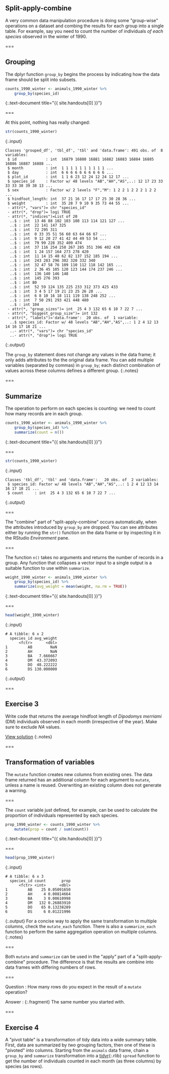 ---
---

## Split-apply-combine

A very common data manipulation procedure is doing some "group-wise" operations on a dataset and combing the results for each group into a single table. For example, say you need to count the number of individuals *of each species* observed in the winter of 1990.

===

## Grouping

The dplyr function `group_by` begins the process by indicating how the data frame should be split into subsets.


~~~r
counts_1990_winter <- animals_1990_winter %>%
    group_by(species_id)
~~~
{:.text-document title="{{ site.handouts[0] }}"}

===

At this point, nothing has really changed:


~~~r
str(counts_1990_winter)
~~~
{:.input}
~~~
Classes 'grouped_df', 'tbl_df', 'tbl' and 'data.frame':	491 obs. of  8 variables:
 $ id             : int  16879 16880 16881 16882 16883 16884 16885 16886 16887 16888 ...
 $ month          : int  1 1 1 1 1 1 1 1 1 1 ...
 $ day            : int  6 6 6 6 6 6 6 6 6 6 ...
 $ plot_id        : int  1 1 6 23 12 24 12 24 12 17 ...
 $ species_id     : Factor w/ 48 levels "AB","AH","AS",..: 12 17 23 33 33 33 38 39 38 13 ...
 $ sex            : Factor w/ 2 levels "F","M": 1 2 2 1 2 2 2 1 2 2 ...
 $ hindfoot_length: int  37 21 16 17 17 17 25 30 28 36 ...
 $ weight         : int  35 28 7 9 10 9 35 73 44 55 ...
 - attr(*, "vars")= chr "species_id"
 - attr(*, "drop")= logi TRUE
 - attr(*, "indices")=List of 20
  ..$ : int  13 46 88 102 103 108 113 114 121 127 ...
  ..$ : int  22 141 147 325
  ..$ : int  72 295 311
  ..$ : int  0 33 35 51 56 60 63 64 66 67 ...
  ..$ : int  9 12 20 27 41 42 44 49 53 54 ...
  ..$ : int  79 99 228 352 409 474
  ..$ : int  37 116 254 258 267 285 351 396 402 438
  ..$ : int  1 24 157 164 273 278 420
  ..$ : int  11 14 15 48 62 82 137 152 185 194 ...
  ..$ : int  243 283 296 302 320 332 340
  ..$ : int  32 47 58 76 109 110 112 118 142 165 ...
  ..$ : int  2 36 45 105 120 123 144 174 237 246 ...
  ..$ : int  136 140 146 148
  ..$ : int  145 276 393
  ..$ : int 80
  ..$ : int  52 59 124 135 225 233 312 373 425 433
  ..$ : int  3 4 5 17 19 21 23 25 26 28 ...
  ..$ : int  6 8 10 16 18 111 119 138 248 252 ...
  ..$ : int  7 50 291 293 421 448 480
  ..$ : int 104
 - attr(*, "group_sizes")= int  25 4 3 132 65 6 10 7 22 7 ...
 - attr(*, "biggest_group_size")= int 132
 - attr(*, "labels")='data.frame':	20 obs. of  1 variable:
  ..$ species_id: Factor w/ 48 levels "AB","AH","AS",..: 1 2 4 12 13 14 16 17 18 21 ...
  ..- attr(*, "vars")= chr "species_id"
  ..- attr(*, "drop")= logi TRUE
~~~
{:.output}

The `group_by` statement does not change any values in the data frame; it only adds attributes to the the original data frame. You can add multiple variables (separated by commas) in `group_by`; each distinct combination of values across these columns defines a different group.
{:.notes}

===

## Summarize

The operation to perform on each species is counting: we need to count how many records are in each group.


~~~r
counts_1990_winter <- animals_1990_winter %>%
    group_by(species_id) %>%
    summarize(count = n())
~~~
{:.text-document title="{{ site.handouts[0] }}"}

===


~~~r
str(counts_1990_winter)
~~~
{:.input}
~~~
Classes 'tbl_df', 'tbl' and 'data.frame':	20 obs. of  2 variables:
 $ species_id: Factor w/ 48 levels "AB","AH","AS",..: 1 2 4 12 13 14 16 17 18 21 ...
 $ count     : int  25 4 3 132 65 6 10 7 22 7 ...
~~~
{:.output}

===

The "combine" part of "split-apply-combine" occurs automatically, when the attributes introduced by `group_by` are dropped. You can see attributes either by running the `str()` function on the data frame or by inspecting it in the RStudio *Environment* pane.

===

The function `n()` takes no arguments and returns the number of records in a group. Any function that collapses a vector input to a single output is a suitable function to use within `summarize`.


~~~r
weight_1990_winter <- animals_1990_winter %>%
    group_by(species_id) %>%
    summarize(avg_weight = mean(weight, na.rm = TRUE))
~~~
{:.text-document title="{{ site.handouts[0] }}"}

===


~~~r
head(weight_1990_winter)
~~~
{:.input}
~~~
# A tibble: 6 x 2
  species_id avg_weight
      <fctr>      <dbl>
1         AB        NaN
2         AH        NaN
3         BA   7.666667
4         DM  43.372093
5         DO  48.222222
6         DS 130.000000
~~~
{:.output}

===

## Exercise 3

Write code that returns the average hindfoot length of *Dipodomys merriami* (DM) individuals observed in each month (irrespective of the year). Make sure to exclude *NA* values.

[View solution](#solution-3)
{:.notes}

===

## Transformation of variables

The `mutate` function creates new columns from existing ones. The data frame returned has an additional column for each argument to `mutate`, unless a name is reused. Overwriting an existing column does not generate a warning.

===

The `count` variable just defined, for example, can be used to calculate the proportion of individuals represented by each species.


~~~r
prop_1990_winter <- counts_1990_winter %>%
    mutate(prop = count / sum(count))
~~~
{:.text-document title="{{ site.handouts[0] }}"}

===


~~~r
head(prop_1990_winter)
~~~
{:.input}
~~~
# A tibble: 6 x 3
  species_id count       prop
      <fctr> <int>      <dbl>
1         AB    25 0.05091650
2         AH     4 0.00814664
3         BA     3 0.00610998
4         DM   132 0.26883910
5         DO    65 0.13238289
6         DS     6 0.01221996
~~~
{:.output}
For a concise way to apply the same transformation to multiple columns, check the `mutate_each` function. There is also a `summarize_each` function to perform the same aggregation operation on multiple columns.
{:.notes}

===

Both `mutate` and `summarize` can be used in the "apply" part of a "split-apply-combine" procedure. The difference is that the results are combine into data frames with differing numbers of rows.

===

Question
: How many rows do you expect in the result of a `mutate` operation?

Answer
: {:.fragment} The same number you started with.

===

## Exercise 4

A "pivot table" is a transformation of tidy data into a wide summary table. First, data are summarized by *two* grouping factors, then one of these is "pivoted" into columns. Starting from the `animals` data frame, chain a `group_by` and `summarize` transformation into a [tidyr](){:.rlib} `spread` function to get the number of individuals counted in each month (as three columns) by species (as rows).
